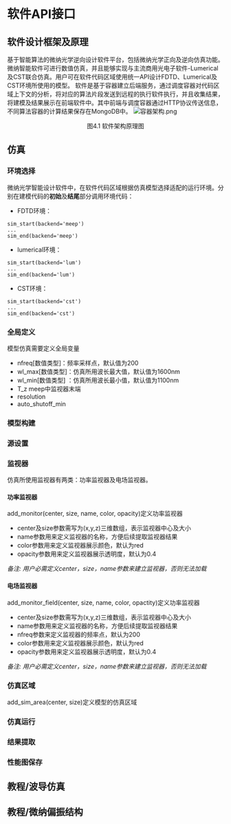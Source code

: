 # 软件API接口
## 软件设计框架及原理
基于智能算法的微纳光学逆向设计软件平台，包括微纳光学正向及逆向仿真功能。微纳智能软件可进行数值仿真，并且能够实现与主流商用光电子软件-Lumerical及CST联合仿真。用户可在软件代码区域使用统一API设计FDTD、Lumerical及CST环境所使用的模型。
软件是基于容器建立后端服务，通过调度容器对代码区域上下文的分析，将对应的算法片段发送到远程的执行软件执行，并且收集结果，将建模及结果展示在前端软件中。其中前端与调度容器通过HTTP协议传送信息，不同算法容器的计算结果保存在MongoDB中。
![容器架构.png](https://s2.loli.net/2023/07/13/GBoaIVu5ZgLMS2x.png)
<center> 图4.1 软件架构原理图 </center>

## 仿真
### 环境选择
微纳光学智能设计软件中，在软件代码区域根据仿真模型选择适配的运行环境。分别在建模代码的**初始**及**结尾**部分调用环境代码：
+ FDTD环境：
```
sim_start(backend='meep')
...
sim_end(backend='meep')
```
+ lumerical环境：
```
sim_start(backend='lum')
...
sim_end(backend='lum')
```
+ CST环境：
```
sim_start(backend='cst')
...
sim_end(backend='cst')
```
### 全局定义
模型仿真需要定义全局变量
* nfreq[数值类型]：频率采样点，默认值为200
* wl_max[数值类型]：仿真所用波长最大值，默认值为1600nm
* wl_min[数值类型] ：仿真所用波长最小值，默认值为1100nm
* T_z meep中监视器末端
* resolution
* auto_shutoff_min

### 模型构建



### 源设置




### 监视器
仿真所使用监视器有两类：功率监视器及电场监视器。
#### 功率监视器
add_monitor(center, size, name, color, opacity)定义功率监视器
* center及size参数需写为(x,y,z)三维数组，表示监视器中心及大小
* name参数用来定义监视器的名称，方便后续提取监视器结果
* color参数用来定义监视器展示颜色，默认为red
* opacity参数用来定义监视器展示透明度，默认为0.4

*备注: 用户必需定义center，size，name参数来建立监视器，否则无法加载*

#### 电场监视器
add_monitor_field(center, size, name, color, opactity)定义功率监视器
* center及size参数需写为(x,y,z)三维数组，表示监视器中心及大小
* name参数用来定义监视器的名称，方便后续提取监视器结果
* nfreq参数来定义监视器的频率点，默认为200
* color参数用来定义监视器展示颜色，默认为red
* opacity参数用来定义监视器展示透明度，默认为0.4

*备注: 用户必需定义center，size，name参数来建立监视器，否则无法加载*

### 仿真区域
add_sim_area(center, size)定义模型的仿真区域



### 仿真运行



### 结果提取



### 性能图保存

## 教程/波导仿真
## 教程/微纳偏振结构


